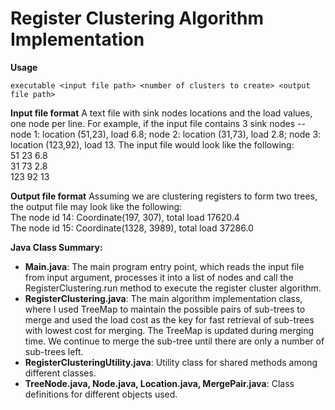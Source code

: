 # Register Clustering Algorithm Implementation
**Usage**
```
executable <input file path> <number of clusters to create> <output file path>
```

**Input file format**
A text file with sink nodes locations and the load values, one node per line. For example, if the input file contains 3 sink nodes -- node 1: location (51,23), load 6.8; node 2: location (31,73), load 2.8; node 3: location (123,92), load 13. The input file would look like the following:<br/>
51 23 6.8<br/>
31 73 2.8<br/>
123 92 13

**Output file format**
Assuming we are clustering registers to form two trees, the output file may look like the following:<br/>
The node id 14: Coordinate(197, 307), total load 17620.4<br/>
The node id 15: Coordinate(1328, 3989), total load 37286.0

**Java Class Summary:**
- **Main.java**: The main program entry point, which reads the input file from input argument, processes it into a list of nodes and call the RegisterClustering.run method to execute the register cluster algorithm. 
- **RegisterClustering.java**: The main algorithm implementation class, where I used TreeMap to maintain the possible pairs of sub-trees to merge and used the load cost as the key for fast retrieval of sub-trees with lowest cost for merging. The TreeMap is updated during merging time. We continue to merge the sub-tree until there are only a number of sub-trees left. 
- **RegisterClusteringUtility.java**:  Utility class for shared methods among different classes.
- **TreeNode.java, Node.java, Location.java, MergePair.java**: Class definitions for different objects used.
